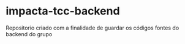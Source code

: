 # impacta-tcc-backend
Repositorio criado com a finalidade de guardar os códigos fontes do backend do grupo
